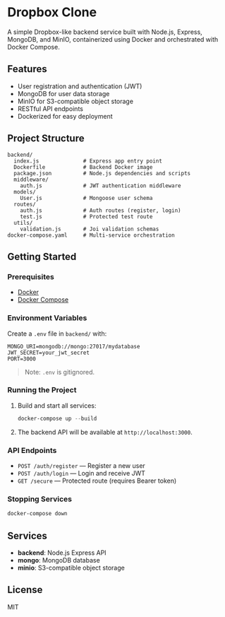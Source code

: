 # Dropbox Clone

A simple Dropbox-like backend service built with Node.js, Express, MongoDB, and MinIO, containerized using Docker and orchestrated with Docker Compose.

## Features

- User registration and authentication (JWT)
- MongoDB for user data storage
- MinIO for S3-compatible object storage
- RESTful API endpoints
- Dockerized for easy deployment

## Project Structure

```
backend/
  index.js              # Express app entry point
  Dockerfile            # Backend Docker image
  package.json          # Node.js dependencies and scripts
  middleware/
    auth.js             # JWT authentication middleware
  models/
    User.js             # Mongoose user schema
  routes/
    auth.js             # Auth routes (register, login)
    test.js             # Protected test route
  utils/
    validation.js       # Joi validation schemas
docker-compose.yaml     # Multi-service orchestration
```

## Getting Started

### Prerequisites

- [Docker](https://www.docker.com/get-started)
- [Docker Compose](https://docs.docker.com/compose/)

### Environment Variables

Create a `.env` file in `backend/` with:

```
MONGO_URI=mongodb://mongo:27017/mydatabase
JWT_SECRET=your_jwt_secret
PORT=3000
```

> Note: `.env` is gitignored.

### Running the Project

1. Build and start all services:

   ```powershell
   docker-compose up --build
   ```

2. The backend API will be available at `http://localhost:3000`.

### API Endpoints

- `POST /auth/register` — Register a new user
- `POST /auth/login` — Login and receive JWT
- `GET /secure` — Protected route (requires Bearer token)

### Stopping Services

```powershell
docker-compose down
```

## Services

- **backend**: Node.js Express API
- **mongo**: MongoDB database
- **minio**: S3-compatible object storage

## License

MIT
